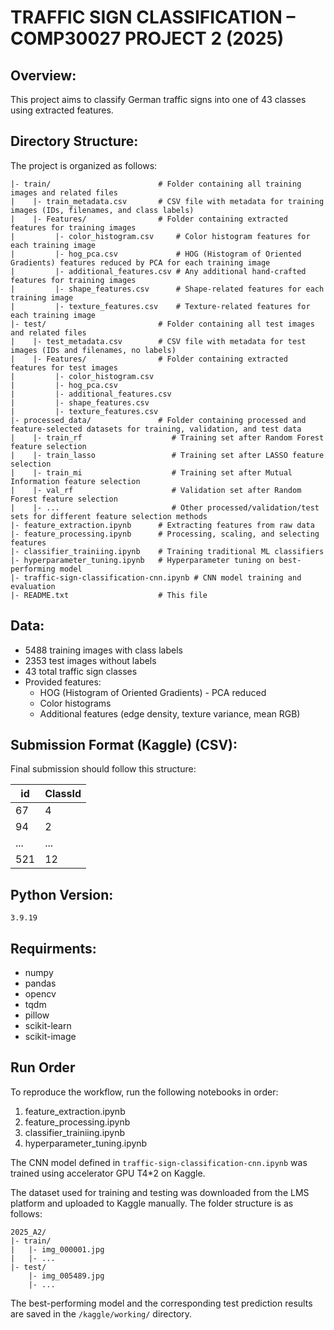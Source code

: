 # TRAFFIC SIGN CLASSIFICATION – COMP30027 PROJECT 2 (2025)

## Overview:
This project aims to classify German traffic signs into one of 43 classes using extracted features. 

## Directory Structure:
The project is organized as follows:
```
|- train/                        # Folder containing all training images and related files
|    |- train_metadata.csv       # CSV file with metadata for training images (IDs, filenames, and class labels)
|    |- Features/                # Folder containing extracted features for training images
|         |- color_histogram.csv     # Color histogram features for each training image
|         |- hog_pca.csv             # HOG (Histogram of Oriented Gradients) features reduced by PCA for each training image
|         |- additional_features.csv # Any additional hand-crafted features for training images
|         |- shape_features.csv      # Shape-related features for each training image
|         |- texture_features.csv    # Texture-related features for each training image
|- test/                         # Folder containing all test images and related files
|    |- test_metadata.csv        # CSV file with metadata for test images (IDs and filenames, no labels)
|    |- Features/                # Folder containing extracted features for test images
|         |- color_histogram.csv
|         |- hog_pca.csv
|         |- additional_features.csv
|         |- shape_features.csv
|         |- texture_features.csv
|- processed_data/               # Folder containing processed and feature-selected datasets for training, validation, and test data
|    |- train_rf                    # Training set after Random Forest feature selection
|    |- train_lasso                 # Training set after LASSO feature selection
|    |- train_mi                    # Training set after Mutual Information feature selection
|    |- val_rf                      # Validation set after Random Forest feature selection
|    |- ...                         # Other processed/validation/test sets for different feature selection methods
|- feature_extraction.ipynb      # Extracting features from raw data
|- feature_processing.ipynb      # Processing, scaling, and selecting features
|- classifier_trainiing.ipynb    # Training traditional ML classifiers
|- hyperparameter_tuning.ipynb   # Hyperparameter tuning on best-performing model
|- traffic-sign-classification-cnn.ipynb # CNN model training and evaluation
|- README.txt                    # This file
```

## Data:
- 5488 training images with class labels
- 2353 test images without labels
- 43 total traffic sign classes
- Provided features:
    * HOG (Histogram of Oriented Gradients) - PCA reduced
    * Color histograms
    * Additional features (edge density, texture variance, mean RGB)

## Submission Format (Kaggle) (CSV):
Final submission should follow this structure:

| id | ClassId |
| -- | ------- |
| 67 | 4 |
| 94 | 2 |
| ... | ... |
| 521 | 12 |

## Python Version:
`3.9.19`

## Requirments:
- numpy
- pandas
- opencv
- tqdm
- pillow
- scikit-learn
- scikit-image

## Run Order
To reproduce the workflow, run the following notebooks in order:
1. feature_extraction.ipynb
2. feature_processing.ipynb
3. classifier_trainiing.ipynb
4. hyperparameter_tuning.ipynb

The CNN model defined in `traffic-sign-classification-cnn.ipynb` was trained using accelerator GPU T4*2 on Kaggle.

The dataset used for training and testing was downloaded from the LMS platform and uploaded to Kaggle manually. The folder structure is as follows:

```
2025_A2/
|- train/
|   |- img_000001.jpg
|   |- ...
|- test/
    |- img_005489.jpg
    |- ...
```

The best-performing model and the corresponding test prediction results are saved in the `/kaggle/working/` directory.
